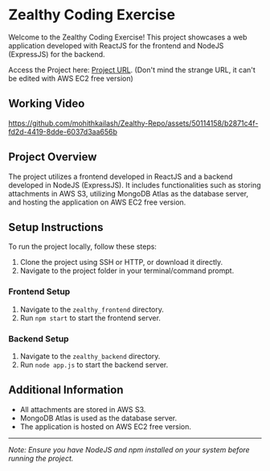 # Zealthy Coding Exercise

Welcome to the Zealthy Coding Exercise! This project showcases a web application developed with ReactJS for the frontend and NodeJS (ExpressJS) for the backend.


Access the Project here: [Project URL](http://34.203.220.74/). (Don't mind the strange URL, it can't be edited with AWS EC2 free version)

## Working Video
https://github.com/mohithkailash/Zealthy-Repo/assets/50114158/b2871c4f-fd2d-4419-8dde-6037d3aa656b


## Project Overview

The project utilizes a frontend developed in ReactJS and a backend developed in NodeJS (ExpressJS). It includes functionalities such as storing attachments in AWS S3, utilizing MongoDB Atlas as the database server, and hosting the application on AWS EC2 free version.

## Setup Instructions

To run the project locally, follow these steps:

1. Clone the project using SSH or HTTP, or download it directly.
2. Navigate to the project folder in your terminal/command prompt.

### Frontend Setup

1. Navigate to the `zealthy_frontend` directory.
2. Run `npm start` to start the frontend server.

### Backend Setup

1. Navigate to the `zealthy_backend` directory.
2. Run `node app.js` to start the backend server.

## Additional Information

- All attachments are stored in AWS S3.
- MongoDB Atlas is used as the database server.
- The application is hosted on AWS EC2 free version.


---
*Note: Ensure you have NodeJS and npm installed on your system before running the project.*
